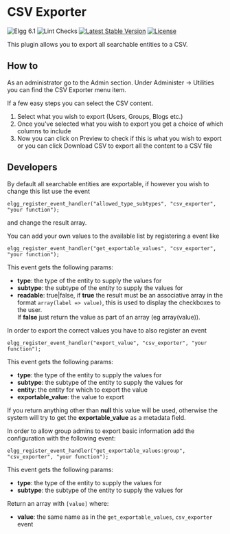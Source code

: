 CSV Exporter
============

![Elgg 6.1](https://img.shields.io/badge/Elgg-6.1-green.svg)
![Lint Checks](https://github.com/ColdTrick/csv_exporter/actions/workflows/lint.yml/badge.svg?event=push)
[![Latest Stable Version](https://poser.pugx.org/coldtrick/csv_exporter/v/stable.svg)](https://packagist.org/packages/coldtrick/csv_exporter)
[![License](https://poser.pugx.org/coldtrick/csv_exporter/license.svg)](https://packagist.org/packages/coldtrick/csv_exporter)

This plugin allows you to export all searchable entities to a CSV.

How to
------

As an administrator go to the Admin section. Under Administer -> Utilities you can find the CSV Exporter menu item.

If a few easy steps you can select the CSV content.

1.  Select what you wish to export (Users, Groups, Blogs etc.)
2.  Once you've selected what you wish to export you get a choice of which columns to include
3.  Now you can click on Preview to check if this is what you wish to export  
or you can click Download CSV to export all the content to a CSV file

Developers
----------

By default all searchable entities are exportable, if however you wish to change this list use the event

`elgg_register_event_handler("allowed_type_subtypes", "csv_exporter", "your function");`

and change the result array.

You can add your own values to the available list by registering a event like  

`elgg_register_event_handler("get_exportable_values", "csv_exporter", "your function");` 

This event gets the following params:

- __type__: the type of the entity to supply the values for
- __subtype__: the subtype of the entity to supply the values for
- __readable__: true|false, if __true__ the result must be an associative array in the format `array(label => value)`, 
this is used to display the checkboxes to the user.  
If __false__ just return the value as part of an array (eg array(value)).

In order to export the correct values you have to also register an event 

`elgg_register_event_handler("export_value", "csv_exporter", "your function");`

This event gets the following params:

- __type__: the type of the entity to supply the values for
- __subtype__: the subtype of the entity to supply the values for
- __entity__: the entity for which to export the value
- __exportable_value__: the value to export

If you return anything other than __null__ this value will be used, otherwise the system will try to get the 
__exportable_value__ as a metadata field.

In order to allow group admins to export basic information add the configuration with the following event:  

`elgg_register_event_handler("get_exportable_values:group", "csv_exporter", "your function");` 
 
This event gets the following params:

- __type__: the type of the entity to supply the values for
- __subtype__: the subtype of the entity to supply the values for

Return an array with `[value]` where:

- __value__: the same name as in the `get_exportable_values`, `csv_exporter` event
